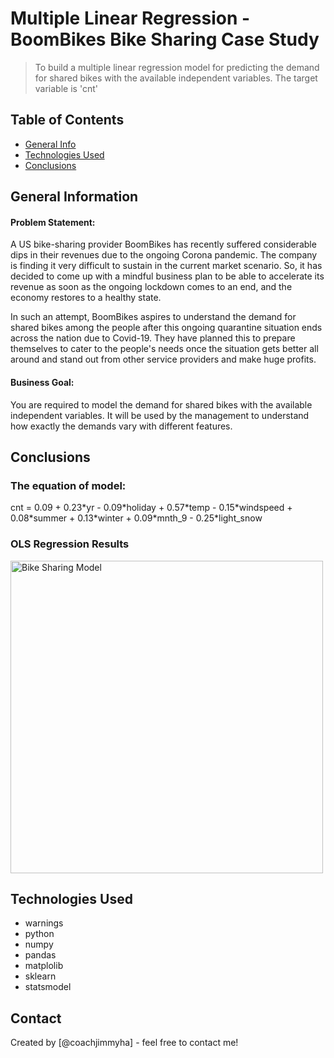 # Multiple Linear Regression - BoomBikes Bike Sharing Case Study
> To build a multiple linear regression model for predicting the demand for shared bikes with the available independent variables. The target variable is 'cnt'


## Table of Contents
* [General Info](#general-information)
* [Technologies Used](#technologies-used)
* [Conclusions](#conclusions)


## General Information
#### Problem Statement:
A US bike-sharing provider BoomBikes has recently suffered considerable dips in their revenues due to the ongoing Corona pandemic. The company is finding it very difficult to sustain in the current market scenario. So, it has decided to come up with a mindful business plan to be able to accelerate its revenue as soon as the ongoing lockdown comes to an end, and the economy restores to a healthy state. 

In such an attempt, BoomBikes aspires to understand the demand for shared bikes among the people after this ongoing quarantine situation ends across the nation due to Covid-19. They have planned this to prepare themselves to cater to the people's needs once the situation gets better all around and stand out from other service providers and make huge profits.
####  Business Goal:
You are required to model the demand for shared bikes with the available independent variables. It will be used by the management to understand how exactly the demands vary with different features. 


## Conclusions
### The equation of model: 
cnt =  0.09 + 0.23\*yr - 0.09\*holiday  + 0.57\*temp  - 0.15\*windspeed  + 0.08\*summer  + 0.13\*winter  + 0.09\*mnth_9 - 0.25\*light_snow

### OLS Regression Results    
  <img src="https://github.com/coachjimmyha/ML-LinearRegressionAssignment-BikeSharing/blob/master/OLS_Regression_Results.png" alt="Bike Sharing Model" width="500">

## Technologies Used
- warnings
- python
- numpy
- pandas
- matplolib
- sklearn
- statsmodel

## Contact
Created by [@coachjimmyha] - feel free to contact me!
